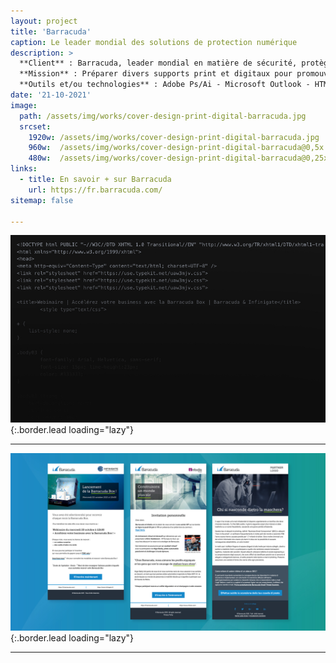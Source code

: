 ```yaml
---
layout: project
title: 'Barracuda'
caption: Le leader mondial des solutions de protection numérique
description: >
  **Client** : Barracuda, leader mondial en matière de sécurité, protège plus de 200 000 clients à travers le monde. Ils offrent des solutions complètes et abordables pour la protection des emails, des applications, des réseaux et des données, tout en innovant constamment pour fournir la technologie de sécurité de demain.<br/><br/>
  **Mission** : Préparer divers supports print et digitaux pour promouvoir leurs événements, notamment les webinaires. Créer et intégrer graphiquement des emailings en respectant les contraintes techniques d'interprétation liées à la boîte Outlook du client.<br/><br/>
  **Outils et/ou technologies** : Adobe Ps/Ai - Microsoft Outlook - HTML/CSS .oft.
date: '21-10-2021'
image: 
  path: /assets/img/works/cover-design-print-digital-barracuda.jpg
  srcset: 
    1920w: /assets/img/works/cover-design-print-digital-barracuda.jpg
    960w:  /assets/img/works/cover-design-print-digital-barracuda@0,5x.jpg
    480w:  /assets/img/works/cover-design-print-digital-barracuda@0,25x.jpg
links:
  - title: En savoir + sur Barracuda
    url: https://fr.barracuda.com/
sitemap: false

---
```


![Intégration des emailings](/assets/img/works/code-emailing-webinaire-barracuda.jpg){:.border.lead loading="lazy"}

---

![Compositing emailing](/assets/img/works/design-emailings-webinaire-barracuda.jpg){:.border.lead loading="lazy"}

---